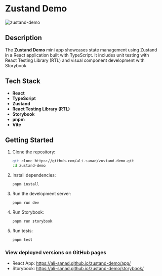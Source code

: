 # Zustand Demo

![zustand-demo](https://github.com/user-attachments/assets/6b5a04d5-3b1e-4bc6-a0ab-624332c25076)


## Description

The **Zustand Demo** mini app showcases state management using Zustand in a React application built with TypeScript. It includes unit testing with React Testing Library (RTL) and visual component development with Storybook.

## Tech Stack

- **React**
- **TypeScript**
- **Zustand**
- **React Testing Library (RTL)**
- **Storybook**
- **pnpm**
- **Vite**

## Getting Started

1. Clone the repository:

   ```bash
   git clone https://github.com/ali-sanad/zustand-demo.git
   cd zustand-demo
   ```

2. Install dependencies:

   ```bash
   pnpm install
   ```

3. Run the development server:

   ```bash
   pnpm run dev
   ```

4. Run Storybook:

   ```bash
   pnpm run storybook
   ```

5. Run tests:
   ```bash
   pnpm test
   ```

### View deployed versions on GitHub pages

- React App: https://ali-sanad.github.io/zustand-demo/app/
- Storybook: https://ali-sanad.github.io/zustand-demo/storybook/
